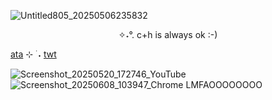 <p align="center">



![Untitled805_20250506235832](https://github.com/user-attachments/assets/4fa493c2-f475-4a12-b5f5-df314ba2a35f)
</p>
<p align="center">
✧˖°. c+h is always ok :-)
</p>


[ata](https://squidswag.atabook.org) ⊹ ࣪ ˖ [twt](https://twitter.com/cheescakelrker)


![Screenshot_20250520_172746_YouTube](https://github.com/user-attachments/assets/c8b08b21-3107-4d43-b905-37c56b85770d)
![Screenshot_20250608_103947_Chrome](https://github.com/user-attachments/assets/59757993-80f8-4147-a90a-ee3eb28fb9fa)
LMFAOOOOOOOO

